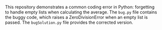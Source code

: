 This repository demonstrates a common coding error in Python: forgetting to handle empty lists when calculating the average. The `bug.py` file contains the buggy code, which raises a ZeroDivisionError when an empty list is passed.  The `bugSolution.py` file provides the corrected version.